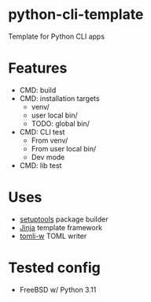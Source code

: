 # python-cli-template
Template for Python CLI apps

# Features
- CMD: build
- CMD: installation targets
  - venv/
  - user local bin/
  - TODO: global bin/
- CMD: CLI test
  - From venv/
  - From user local bin/
  - Dev mode
- CMD: lib test

# Uses
- [setuptools](https://setuptools.pypa.io/en/latest/index.html) package builder
- [Jinja](https://jinja.palletsprojects.com/en/stable/) template framework
- [tomli-w](https://pypi.org/project/tomli-w/) TOML writer

# Tested config
- FreeBSD w/ Python 3.11